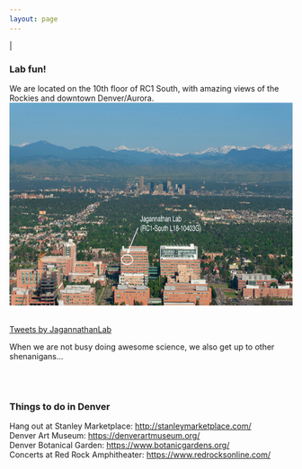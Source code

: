 ```yaml
---
layout: page
---
```

|

### Lab fun!   
We are located on the 10th floor of RC1 South, with amazing views of the Rockies and downtown Denver/Aurora. 
<br>
<img src="/img/anschutz-picture.jpeg" style="width:750px !important;height:361px !important;" />
<br>
<br>

<a class="twitter-timeline" href="https://twitter.com/JagannathanLab?ref_src=twsrc%5Etfw">Tweets by JagannathanLab</a> <script async src="https://platform.twitter.com/widgets.js" charset="utf-8"></script>

When we are not busy doing awesome science, we also get up to other shenanigans...
<script src="https://cdn.jsdelivr.net/npm/publicalbum@latest/embed-ui.min.js" async></script>
<div class="pa-gallery-player-widget" style="width:100%; height:480px; display:none;"
  data-link="https://photos.app.goo.gl/ngKCBxLvxAdN935JA"
  data-title="lab-fun"
  data-description="25 new photos added to shared album">
  <img data-src="https://lh3.googleusercontent.com/HFKxZZs9B7jkV7j1INiePeclFwQ-pTNPtqSuazk1AADMQyS8HCj1JAErKDSYE1E2ye2SLxYHgH_r9O5icPnx_QJz9yJv06CrIhM5nFwf2kmRNZeA1t-JqgEoIZnxq-i2yxkeRRZ2Ig=w1920-h1080" src="" alt="" />
  <img data-src="https://lh3.googleusercontent.com/4c0EfCPguO2opYK7PZfC_3YvwHPwl6mFfD1HkSQTt_nCO8iAPFOy12CdAz1LTZC1TURWgz1f77mXtP3kFTTjliviuEKO85RDr2pet7uAp9zeDb9RGhzWeK5D9qi94SY42Rf23xN3Lg=w1920-h1080" src="" alt="" />
  <img data-src="https://lh3.googleusercontent.com/7B3g085XAtGHhS2Nn5AIlTzkadBpVxGfxXtyLja3_icrohs98Xkwby9hSBj44jVMLzE7-Ym3B8zeOAI1TVoLvLnweOQzTSVQomhQpWvSEj36cIt2saKfE_xcdU2p56E2G-kqWQRhZQ=w1920-h1080" src="" alt="" />
  <img data-src="https://lh3.googleusercontent.com/IP8SCUfgc6oYisjZm443Q4lXhgvNxadxhp5NGGFTQyWEows1EEqilkJKrbZx6z7prh6Wz3MR0JmTsffLVHl0swE7Eq_wHdIwAG6jpnWVRrH9Yuwoe9wtaWkkOoL7AtTndyeH-U4wzA=w1920-h1080" src="" alt="" />
  <img data-src="https://lh3.googleusercontent.com/3WFMj8n4-SrxX-2fGpwJsDZENqjXhXSIc9e-xqZ_jY4G1VbR2CUg5XZAO_YIax-c2sx7K684kG0KLvMtFEzUFew2WcsKjzmxPBu6oKhKwIG5Kpa9scsG5ghnFj5zGXyzhjLtSQswOA=w1920-h1080" src="" alt="" />
  <img data-src="https://lh3.googleusercontent.com/SxhdsMoEI-JxW_vNjdnPs4CEOq8OjHCRNHqCWSPtnUPrubhmMlNhqySSdhYKaTuP3VOF3cEQXgfZNao2_BDIqBk7LlFW9EpvD6bPTBY9A8iJgvWKSIL6_Picw79KVA2Xy9b6_ZhbXg=w1920-h1080" src="" alt="" />
  <img data-src="https://lh3.googleusercontent.com/8vPD9bAklMpduCbyscegthNTlzjfwRCCRKjrcdIhENq5mQzguziWNYtwlgamx9RmMI2qpHaVvShgDKwrIOsLtcGpv4ALaYfhywkuNVvDWX4OEXfwPsrKUZw16TWvfTFgyAdz-Iz7Dw=w1920-h1080" src="" alt="" />
  <img data-src="https://lh3.googleusercontent.com/_114PhFFJN2fO95TKsFAuVBP-VicmqkQyJQmBCKBsvTaqN_rrLls2bNwWpuFlKWo7ck77WiRK88nGqTiM6xavss8pF4KU3GeRQLa5Ey3S5Q9uaHbqtIpgFevRc7w-9JvsC6JnVQHog=w1920-h1080" src="" alt="" />
  <img data-src="https://lh3.googleusercontent.com/gVoKZEwzSLZ9EFwQ-LGsZLGga9fQC8o9xsOPu8UboVeuvA0LCze-n-sdI2j25cKfIMW6mIxVkfmC83saDn44UkmIDO59Jf1EnFk3mwDA-neVQYHTpNpec-pKkiRajUTQ60kDxKu1YQ=w1920-h1080" src="" alt="" />
  <img data-src="https://lh3.googleusercontent.com/hAhALyN2B4tuwXITRmUmCZKbjhMTfDV01p2onN5nrrJyq7VreHI_SVSWHPnDorFQxJc7CxUV9tdF-8gAx8Eaj_2YUdMwmmzWhR9unC4Of6WMQHiCjwYBsCw2l6igdxay_0vfcTmeAQ=w1920-h1080" src="" alt="" />
  <img data-src="https://lh3.googleusercontent.com/rNGXtW5NpdwGodBhQ4AZy-W5M4PQn3k_h56lyi61x0yRzygm0Cq5zi4Qfh9Sk1xVh6Fu6GyWR5FSFkXvMT7o6l_kcScuv0UlFwsPPZgItFsSHWZf9f15llK19kZkWr8C78kOC24TcQ=w1920-h1080" src="" alt="" />
  <img data-src="https://lh3.googleusercontent.com/2wi-_zEjI5LaO9qLF3ShwfmSIJw73DDGra7t66qSd4jwpMFmVMqESi5gfFL3KGyDyKnOO4GU1CE3wDT5RAMDUPrJx9faYWE4PvUyJZ2y19xqm7wBSrzvMHmF0m2gsNyvtWPLwpEtNg=w1920-h1080" src="" alt="" />
  <img data-src="https://lh3.googleusercontent.com/i5ohheX8U2peM8jGGEJYT1S29NmSgurt2Yarw5YumAsg4XQ-7VDgbQ_bAMIk7VcJpunHiYQLyBsccV8Nm5bZSkxRz78prU8W_8q6GbWao2YaQdTLUydphKU0BX41SIpPPRnc1o2amg=w1920-h1080" src="" alt="" />
  <img data-src="https://lh3.googleusercontent.com/eaU54js7iBTTorshqVPg010jGPOffP5IR2-EiNfbTvjrCUxUJeUoVXcle3ELCL1NbVay1p6307Ln3ASIAod4EZsJc95_zlCC3lySAP7S6wqzNXrKC-y9EroSuXvZXJHntKoVnQUu2Q=w1920-h1080" src="" alt="" />
  <img data-src="https://lh3.googleusercontent.com/rrfwbhzcVPdvzVZV87je7mwT71OsjHAViNTg3ERs9Vd0nkhfk3TjX0oTNpzAfxfSVJkM-9tLYfF0E_cwWzx671_W-3bC50qw-gFV0TRRXjG1QJHKGgKlyfWw3h3X6jJLBa0Z4bo8XA=w1920-h1080" src="" alt="" />
  <img data-src="https://lh3.googleusercontent.com/5ole-bI_TAW_0VgjJb9YmdumWpQS4qOVcmt5yr0O0eY9n_mSE8BrLHfEvohijyFgzdFryjA4T_0k7VdKZXQ8z12YQ-5GTDi_l04jRmwfdCkb6r3EV1uL48mwa5dnlr9pak9l8-CxkA=w1920-h1080" src="" alt="" />
  <img data-src="https://lh3.googleusercontent.com/qxuWSYMYCNRJm9Tz1AEW2ULnIwO7Fswumnr_NYOVONAwxkbRw0WPc0eZrTPiSALiHkfo83NFK9ZlQ5Cpk_dTtLXzcZsAe5v7R5SpV_RK8L2VyUF1dbNnzq665ptImYF-8Z8Zk0-UFA=w1920-h1080" src="" alt="" />
  <img data-src="https://lh3.googleusercontent.com/Gsy_MxGUrQhOhJj7ESmJcJ-H3qh32uGPVgeSs5D4Mi_-_GZo4bMbrQZ8yRXtQLkabdUoHjAExLkhJhR5GNgWGgMw888LFAF3xWIzDQLeZrJoHqtX5CpMniddEW17rLoj4J6BgW5ljA=w1920-h1080" src="" alt="" />
  <img data-src="https://lh3.googleusercontent.com/dNDJNaygwztPnLQx2j0TKC3tTJPdX1Y2RVkdES_zBsh5pjLtwhrJUd-SHFg2ifK4H5py4BovlUaDFkmfvs54jZAXDrAjIe98oEfhNQZzouIncvaZyQ50End5MaFzonzfN4_ck_LJTQ=w1920-h1080" src="" alt="" />
  <img data-src="https://lh3.googleusercontent.com/6ETiBbIDeOT8w_NZZbgVbQPelO0d0XHOtzPDvvjZU14MGJ9oPsGWysuH2x2mfqTnnyMdzLZG_Tgh_XibgQMw6i-t3kKPd27kmCC94lfMhYuFnQGoPTBUeYMgGZ1pBquIIry0dQVxcQ=w1920-h1080" src="" alt="" />
  <img data-src="https://lh3.googleusercontent.com/qrtuYmA3KYdJvGgot0iBnupnzd0yKV1oQE6fOeNGgEQSu0xiXvmmwJVkjeMNj-4uZyek76I1X_-3jKRm8GNGrB2WcpzV_jJYOAjgaTgMsGFF3kOiim16AszvBxr914ooBVew4YdgPg=w1920-h1080" src="" alt="" />
  <img data-src="https://lh3.googleusercontent.com/Zo_PByfC0fI3C3NS32Sn6o9K-XE_9y1qn6Q40pqS9XpaWnXPCqTOqHf6ueRqxJT_PhiIDqISSaFLdgCsXqdnfRSlbYGzaaFNFKPq-ZIyYh5qLNA0oBZ4j93225JRZWFIHdPTekrPyQ=w1920-h1080" src="" alt="" />
  <img data-src="https://lh3.googleusercontent.com/hgac4uoZaNd4XKhhTuknFUvFyI_sNhDLXhAzbPV8vtHJXHXSrxkI7voSIKIHBzupgZnoFZzRG8Xg5cFQzVwQbViJQsb0wpDvvDmJcfDIO9Y4SzyWtqM5y1ZAfqXyj4lv8KOAbr4VPw=w1920-h1080" src="" alt="" />
  <img data-src="https://lh3.googleusercontent.com/nO7tOrQfphUzi9X7TinC3ia9yeaQK2AHLhQCdDle7Y7ws4_1qoIjnHkzkS0R9yN1LD8kOmB76c68GyiZvmM6x1hq3j0o5LxJUfxInvj_RjzG_0d6g29uVZwXAUXyDKFx8ObsDZRlZQ=w1920-h1080" src="" alt="" />
  <img data-src="https://lh3.googleusercontent.com/f25EVWhxwFzSGTd_Zs06MZeFstHu3a6r_Bpshq1Njdpk8Nd4tF4XtIkvcT0YoJDmhNXz4j_76XW1SUJEb9EOVAUY72N0EkSbYao8LpXvKN-GFxf6eMhlsehQ1u7AsqV6vQNMGKvfjQ=w1920-h1080" src="" alt="" />
</div>

<br>
<br>

### Things to do in Denver

Hang out at Stanley Marketplace: http://stanleymarketplace.com/ <br>
Denver Art Museum: https://denverartmuseum.org/ <br>
Denver Botanical Garden: https://www.botanicgardens.org/ <br>
Concerts at Red Rock Amphitheater: https://www.redrocksonline.com/ <br>
